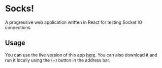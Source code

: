 # Socks!

A progressive web application written in React for testing Socket IO connections.

## Usage
You can use the live version of this app [here](https://socks-io.netlify.app/). You can also download it and run it locally using the (+) button in the address bar.
